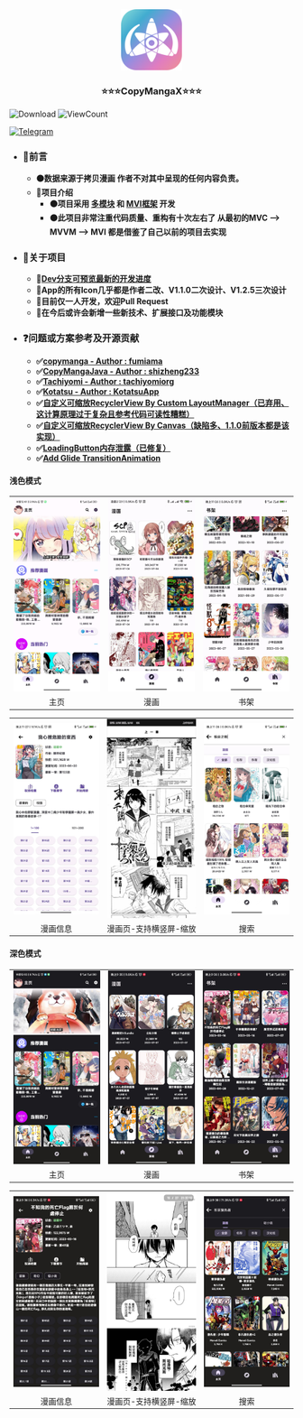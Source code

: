 <div align="center">
  <a href="https://github.com/CrowForKotlin/CopyManga_Crow">
    <img src="docs/images/logo - 1024px_1.2.5.png" alt="Logo" width="108" height="108">
  </a>

<h3 align="center">⭐⭐⭐CopyMangaX⭐⭐⭐</h3>
</div>

<p>
<img alt="Download" src="https://img.shields.io/github/downloads/crowforkotlin/CopyMangaX/total.svg"/>
<img alt="ViewCount" src="https://views.whatilearened.today/views/github/crowforkotlin/CopyMangaX.svg"/>
</p>

[![Telegram](https://img.shields.io/badge/-telegram-red?color=white&logo=telegram&logoColor=blue)](https://t.me/+kFkVVuDOFsFiMzQ1)

- ### **🔶前言**
    - **🟠数据来源于拷贝漫画 作者不对其中呈现的任何内容负责。**
    - **🔷项目介绍**
        - **🟠项目采用 <u>多模块</u> 和 <u>MVI框架</u> 开发**
        - **🟠此项目非常注重代码质量、重构有十次左右了 从最初的MVC --> MVVM --> MVI 都是借鉴了自己以前的项目去实现**

- ### **🔶关于项目**
    - **🔷[Dev分支可预览最新的开发进度](https://github.com/CrowForKotlin/CopyManga_Crow/tree/dev)**
    - **🔷App的所有Icon几乎都是作者二改、V1.1.0二次设计、V1.2.5三次设计**
    - **🔷目前仅一人开发，欢迎Pull Request**
    - **🔷在今后或许会新增一些新技术、扩展接口及功能模块**

- ### **❓问题或方案参考及开源贡献**
    - **✅[copymanga - Author : fumiama](https://github.com/fumiama/copymanga)**
    - **✅[CopyMangaJava - Author : shizheng233](https://github.com/shizheng233/CopyMangaJava)**
    - **✅[Tachiyomi - Author : tachiyomiorg](https://github.com/tachiyomiorg/tachiyomi)**
    - **✅[Kotatsu - Author : KotatsuApp](https://github.com/KotatsuApp/Kotatsu)**
    - **✅[自定义可缩放RecyclerView By Custom LayoutManager（已弃用、这计算原理过于复杂且参考代码可读性糟糕）](https://ekibun.github.io/ekibook/2020/03/19/scalablelayoutmanager/)**
    - **✅[自定义可缩放RecyclerView By Canvas（缺陷多、1.1.0前版本都是该实现）](https://github.com/AhaochGan/GalleryView)**
    - **✅[LoadingButton内存泄露（已修复）](https://github.com/leandroBorgesFerreira/LoadingButtonAndroid/issues/144#issuecomment-585668460)**
    - **✅[Add Glide TransitionAnimation](https://github.com/bumptech/glide/issues/692)**

#### 浅色模式
<table>
	<tr>
		<td align="center"><img src="docs/images/1.2.4_home_light.jpg"></td>
		<td align="center"><img src="docs/images/1.2.2_home_comic_light.jpg"></td>
		<td align="center"><img src="docs/images/1.2.2_home_bookshelf_light.jpg"></td>
	</tr>
    <tr>
		<td align="center">主页</td>
		<td align="center">漫画</td>
        <td align="center">书架</td>
	</tr>
</table>
<table>
	<tr>
		<td align="center"><img src="docs/images/1.2.2_book_info_light.jpg"></td>
		<td align="center"><img src="docs/images/1.2.4_comic_vertical.jpg"></td>
		<td align="center"><img src="docs/images/1.2.2_search_light.jpg"></td>
	</tr>
    <tr>
		<td align="center">漫画信息</td>
		<td align="center">漫画页-支持横竖屏-缩放</td>
        <td align="center">搜索</td>
	</tr>
</table>

#### 深色模式
<table>
	<tr>
		<td align="center"><img src="docs/images/1.2.4_home_dark.jpg"></td>
		<td align="center"><img src="docs/images/1.2.3_home_comic_dark.jpg"></td>
		<td align="center"><img src="docs/images/1.2.3_home_bookshelf_dark.jpg"></td>
	</tr>
    <tr>
		<td align="center">主页</td>
		<td align="center">漫画</td>
        <td align="center">书架</td>
	</tr>
</table>
<table>
	<tr>
		<td align="center"><img src="docs/images/1.2.3_book_info_dark.jpg"></td>
		<td align="center"><img src="docs/images/1.2.3_comic_vertical_dark.jpg"></td>
		<td align="center"><img src="docs/images/1.2.3_search_dark.jpg"></td>
	</tr>
    <tr>
		<td align="center">漫画信息</td>
		<td align="center">漫画页-支持横竖屏-缩放</td>
        <td align="center">搜索</td>
	</tr>
</table>